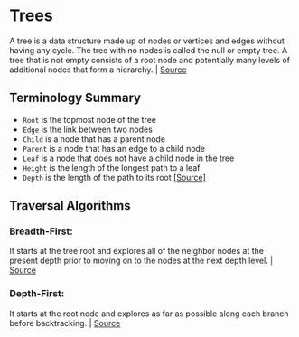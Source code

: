 # Trees

A tree is a data structure made up of nodes or vertices and edges without having any cycle. The tree with no nodes is called the null or empty tree. A tree that is not empty consists of a root node and potentially many levels of additional nodes that form a hierarchy. | [Source](<https://en.wikipedia.org/wiki/Tree_(data_structure)>)

## Terminology Summary

- `Root` is the topmost node of the tree
- `Edge` is the link between two nodes
- `Child` is a node that has a parent node
- `Parent` is a node that has an edge to a child node
- `Leaf` is a node that does not have a child node in the tree
- `Height` is the length of the longest path to a leaf
- `Depth` is the length of the path to its root
  [[Source]](https://medium.freecodecamp.org/all-you-need-to-know-about-tree-data-structures-bceacb85490c)

## Traversal Algorithms

### Breadth-First:

It starts at the tree root and explores all of the neighbor nodes at the present depth prior to moving on to the nodes at the next depth level. | [Source](https://en.wikipedia.org/wiki/Breadth-first_search)

### Depth-First:

It starts at the root node and explores as far as possible along each branch before backtracking. | [Source](https://en.wikipedia.org/wiki/Depth-first_search)
